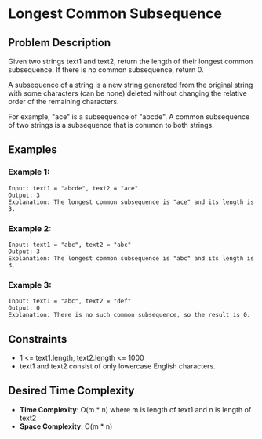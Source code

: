 # Longest Common Subsequence

## Problem Description

Given two strings text1 and text2, return the length of their longest common subsequence. If there is no common subsequence, return 0.

A subsequence of a string is a new string generated from the original string with some characters (can be none) deleted without changing the relative order of the remaining characters.

For example, "ace" is a subsequence of "abcde".
A common subsequence of two strings is a subsequence that is common to both strings.

## Examples

### Example 1:

```
Input: text1 = "abcde", text2 = "ace"
Output: 3
Explanation: The longest common subsequence is "ace" and its length is 3.
```

### Example 2:

```
Input: text1 = "abc", text2 = "abc"
Output: 3
Explanation: The longest common subsequence is "abc" and its length is 3.
```

### Example 3:

```
Input: text1 = "abc", text2 = "def"
Output: 0
Explanation: There is no such common subsequence, so the result is 0.
```

## Constraints

- 1 <= text1.length, text2.length <= 1000
- text1 and text2 consist of only lowercase English characters.

## Desired Time Complexity

- **Time Complexity**: O(m \* n) where m is length of text1 and n is length of text2
- **Space Complexity**: O(m \* n)
